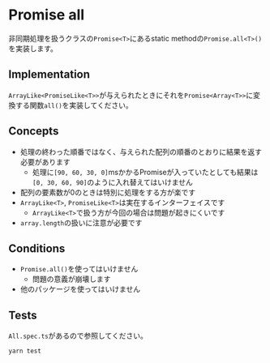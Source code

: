 # Promise all

非同期処理を扱うクラスの`Promise<T>`にあるstatic methodの`Promise.all<T>()`を実装します。

## Implementation

`ArrayLike<PromiseLike<T>>`が与えられたときにそれを`Promise<Array<T>>`に変換する関数`all()`を実装してください。

## Concepts

* 処理の終わった順番ではなく、与えられた配列の順番のとおりに結果を返す必要があります
    * 処理に`[90, 60, 30, 0]`msかかるPromiseが入っていたとしても結果は`[0, 30, 60, 90]`のように入れ替えてはいけません
* 配列の要素数が0のときは特別に処理をする方が楽です
* `ArrayLike<T>`, `PromiseLike<T>`は実在するインターフェイスです
    * `ArrayLike<T>`で扱う方が今回の場合は問題が起きにくいです
* `array.length`の扱いに注意が必要です

## Conditions

* `Promise.all()`を使ってはいけません
    * 問題の意義が崩壊します
* 他のパッケージを使ってはいけません

## Tests

`All.spec.ts`があるので参照してください。

```
yarn test
```